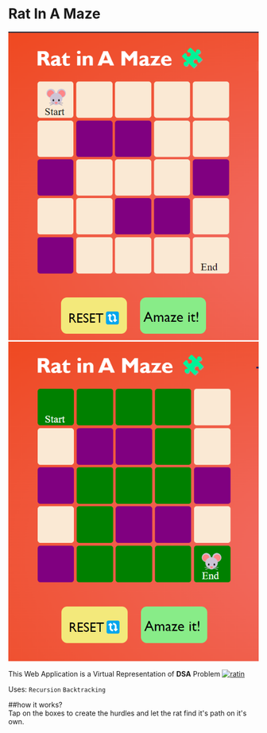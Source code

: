 # Rat In A Maze
![demo](rat1.png)
![demo](rat2.png)

This Web Application is a Virtual Representation of **DSA** Problem 
[![ratin](https://img.shields.io/badge/Rat_In_A_Maze-1DA1F2?style=for-the-badge&logo=leetcode&logoColor=white)](https://www.geeksforgeeks.org/rat-in-a-maze-backtracking-2/)

Uses: `Recursion` `Backtracking`

##how it works? <br>
Tap on the boxes to create the hurdles and let the rat find it's path on it's own.

